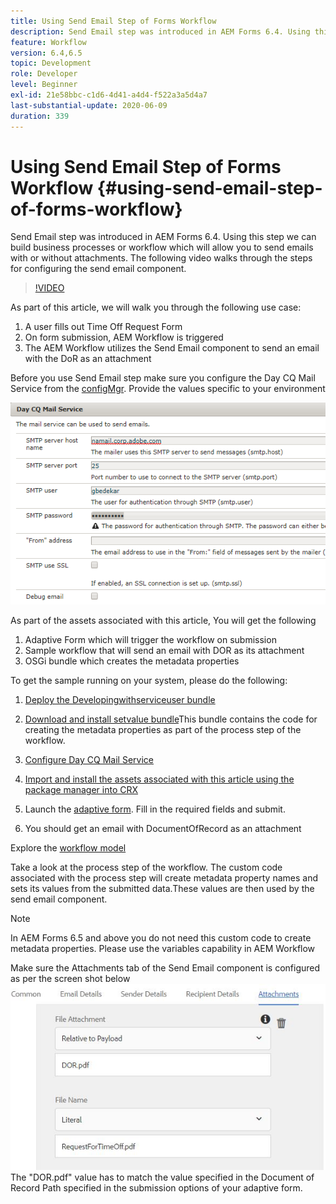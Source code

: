 ```yaml
---
title: Using Send Email Step of Forms Workflow
description: Send Email step was introduced in AEM Forms 6.4. Using this step we can build business processes or workflow which will allow you to send emails with or without attachments. The following video walks through the steps for configuring send email component
feature: Workflow
version: 6.4,6.5
topic: Development
role: Developer
level: Beginner
exl-id: 21e58bbc-c1d6-4d41-a4d4-f522a3a5d4a7
last-substantial-update: 2020-06-09
duration: 339
---
```

# Using Send Email Step of  Forms Workflow {#using-send-email-step-of-forms-workflow}

Send Email step was introduced in AEM Forms 6.4. Using this step we can build business processes or workflow which will allow you to send emails with or without attachments. The following video walks through the steps for configuring the send email component.

>[!VIDEO](https://video.tv.adobe.com/v/21499?quality=12&learn=on)

As part of this article, we will walk you through the following use case:

1. A user fills out Time Off Request Form
1. On form submission, AEM Workflow is triggered
1. The AEM Workflow utilizes the Send Email component to send an email with the DoR as an attachment

Before you use Send Email step make sure you configure the Day CQ Mail Service from the [configMgr](http://localhost:4502/system/console/configMgr). Provide the values specific to your environment

![Configure Day CQ Mail Service](assets/mailservice.png)

As part of the assets associated with this article, You will get the following

1. Adaptive Form which will trigger the workflow on submission
1. Sample workflow that will send an email with DOR as its attachment
1. OSGi bundle which creates the metadata properties

To get the sample running on your system, please do the following:

1. [Deploy the Developingwithserviceuser bundle](/help/forms/assets/common-osgi-bundles/DevelopingWithServiceUser.jar)

1. [Download and install setvalue bundle](/help/forms/assets/common-osgi-bundles/SetValueApp.core-1.0-SNAPSHOT.jar)This bundle contains the code for creating the metadata properties as part of the process step of the workflow.
1. [Configure Day CQ Mail Service](https://helpx.adobe.com/experience-manager/6-5/sites/administering/using/notification.html)
1. [Import and install the assets associated with this article using the package manager into CRX](assets/emaildoraemformskt.zip)
1. Launch the [adaptive form](http://localhost:4502/content/dam/formsanddocuments/helpx/timeoffrequestform/jcr:content?wcmmode=disabled). Fill in the required fields and submit.
1. You should get an email with DocumentOfRecord as an attachment

Explore the [workflow model](http://localhost:4502/editor.html/conf/global/settings/workflow/models/emaildor.html)

Take a look at the process step of the workflow. The custom code associated with the process step will create metadata property names and sets its values from the submitted data.These values are then used by the send email component.

>[!NOTE]
>
>In AEM Forms 6.5 and above you do not need this custom code to create metadata properties. Please use the variables capability in AEM Workflow

Make sure the Attachments tab of the Send Email component is configured as per the screen shot below
![Send Email Attachment Tab](assets/sendemailcomponentconfigure.jpg)The "DOR.pdf" value has to match the value specified in the Document of Record Path specified in the submission options of your adaptive form.
